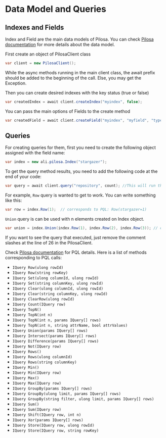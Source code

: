 # Data Model and Queries

## Indexes and Fields

Index and Field are the main data models of Pilosa. You can check [Pilosa documentation](https://www.pilosa.com/docs) for more details about the data model.

First create an object of PilosaClient class
```C#
var client = new PilosaClient();
```
While the async methods running in the main client class, the await prefix should be added to the beginning of the call. Else, you may get the Exception.

Then you can create desired indexes with the key status (true or false)
```C#
var createdIndex = await client.createIndex("myindex", false);
```
You can pass the main options of Fields to the create method
```C#
var createdField = await client.createField("myindex", "myfield", "type", -1000, 5000);
```
## Queries

For creating queries for them, first you need to create the following object assigned with the field name:
```C#
var index = new ali.pilosa.Index("stargazer");
```
To get the query method results, you need to add the following code at the end of your code:
```C#
var query = await client.query("repository", count); //This will run the results with the required field name (Assumed that the count query will be executed at the example.)
```
For example, `Row` query is wanted to get to work. You can write something like this:
```C#
var row = index.Row(1);  // corresponds to PQL: Row(stargazer=1)
```
`Union` query is can be used with n elements created on Index object.
```C#
var union = index.Union(index.Row(1), index.Row(2), index.Row(3)); // corresponds to PQL: Union(Row(stargazer=1),Row(stargazer=2),Row(stargazer=3))
```

If you want to see the query that executed, just remove the comment slashes at the line of 26 in the PilosaClient.

Check [Pilosa documentation](https://www.pilosa.com/docs) for PQL details. Here is a list of methods corresponding to PQL calls:

* `IQuery Row(ulong rowId)`
* `IQuery Row(string rowKey)`
* `IQuery Set(ulong columnId, ulong rowId)`
* `IQuery Set(string columnKey, ulong rowId)`
* `IQuery Clear(ulong columnId, ulong rowId)`
* `IQuery Clear(string columnKey, ulong rowId)`
* `IQuery ClearRow(ulong rowId)`
* `IQuery Count(IQuery row)`
* `IQuery TopN()`
* `IQuery TopN(int n)`
* `IQuery TopN(int n, params IQuery[] rows)`
* `IQuery TopN(int n, string attrName, bool attrValues)`
* `IQuery Union(params IQuery[] rows)`
* `IQuery Intersect(params IQuery[] rows)`
* `IQuery Difference(params IQuery[] rows)`
* `IQuery Not(IQuery row)`
* `IQuery Rows()`
* `IQuery Rows(ulong columnId)`
* `IQuery Rows(string columnKey)`
* `IQuery Min()`
* `IQuery Min(IQuery row)`
* `IQuery Max()`
* `IQuery Max(IQuery row)`
* `IQuery GroupBy(params IQuery[] rows)`
* `IQuery GroupBy(ulong limit, params IQuery[] rows)`
* `IQuery GroupBy(string filter, ulong limit, params IQuery[] rows)`
* `IQuery Sum()`
* `IQuery Sum(IQuery row)`
* `IQuery Shift(IQuery row, int n)`
* `IQuery Xor(params IQuery[] rows)`
* `IQuery Store(IQuery row, ulong rowId)`
* `IQuery Store(IQuery row, string rowKey)`
